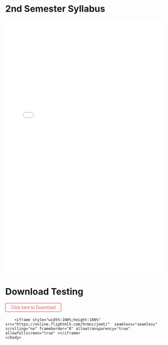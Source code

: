 <html>
    <title>Trail </title>
    <style>
        a.button1{
 display:inline-block;
 padding:0.35em 1.2em;
 border:0.1em solid #df1c1c;
 margin:0 0.3em 0.3em 0;
 border-radius:0.12em;
 box-sizing: border-box;
 text-decoration:none;
 font-family:'Roboto',sans-serif;
 font-weight:300;
 color:#ec1717;
 text-align:center;
 transition: all 0.2s;
}
a.button1:hover{
 color:#000000;
background-color:#f0eaea;
}
@media all and (max-width:30em){
 a.button1{
 display:block;
 margin:0.4em auto;
 }
}
    </style>
    <h1>2nd Semester Syllabus</h1>
    <body>
        <embed src="doc/Semester-2 Syllabus.pdf" type="text/pdf" height="800px" width="500px">
    <h1>Download Testing</h1>
            <a class="button1" href="doc/Semester-2 Syllabus.pdf">Click here to Download</a>
           
        <iframe style="width:100%;height:100%" src="https://online.fliphtml5.com/hrmnc/jemt/"  seamless="seamless" scrolling="no" frameborder="0" allowtransparency="true" allowfullscreen="true" ></iframe>
    </body>
</html>
